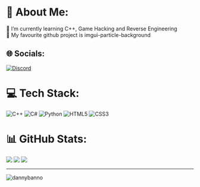 # 💫 About Me:
🌱 I’m currently learning C++, Game Hacking and Reverse Engineering<br>🤩 My favourite github project is imgui-particle-background <br>


## 🌐 Socials:
[![Discord](https://img.shields.io/badge/Discord-%237289DA.svg?logo=discord&logoColor=white)](https://discord.gg/https://discordapp.com/users/675035740496855052) 

# 💻 Tech Stack:
![C++](https://img.shields.io/badge/c++-%2300599C.svg?style=for-the-badge&logo=c%2B%2B&logoColor=white) ![C#](https://img.shields.io/badge/c%23-%23239120.svg?style=for-the-badge&logo=csharp&logoColor=white) ![Python](https://img.shields.io/badge/python-3670A0?style=for-the-badge&logo=python&logoColor=ffdd54) ![HTML5](https://img.shields.io/badge/html5-%23E34F26.svg?style=for-the-badge&logo=html5&logoColor=white) ![CSS3](https://img.shields.io/badge/css3-%231572B6.svg?style=for-the-badge&logo=css3&logoColor=white)
# 📊 GitHub Stats:
![](https://github-readme-stats.vercel.app/api?username=dannybanno&theme=dark&hide_border=false&include_all_commits=true&count_private=true)
![](https://github-readme-streak-stats.herokuapp.com/?user=dannybanno&theme=dark&hide_border=false)
![](https://github-readme-stats.vercel.app/api/top-langs/?username=dannybanno&theme=dark&hide_border=false&include_all_commits=true&count_private=true&layout=compact)

---
<img src="https://komarev.com/ghpvc/?username=dannybanno&label=Profile%20views&color=0e75b6&style=flat" alt="dannybanno" />


                                          
                                                          


